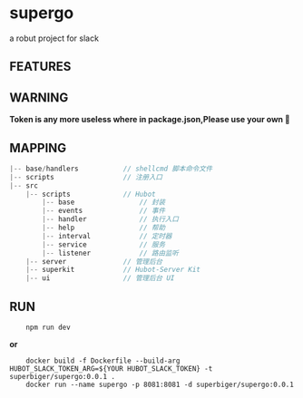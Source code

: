 # supergo
a robut project for slack

## FEATURES

## WARNING
**Token is any more useless where in package.json,Please use your own 🤪**

## MAPPING
```js
|-- base/handlers           // shellcmd 脚本命令文件
|-- scripts                 // 注册入口
|-- src       
    |-- scripts             // Hubot
        |-- base                // 封装
        |-- events              // 事件
        |-- handler             // 执行入口
        |-- help                // 帮助
        |-- interval            // 定时器
        |-- service             // 服务
        |-- listener            // 路由监听
    |-- server              // 管理后台
    |-- superkit            // Hubot-Server Kit
    |-- ui                  // 管理后台 UI
```

## RUN
```shell
    npm run dev
```
**or**
```
    docker build -f Dockerfile --build-arg HUBOT_SLACK_TOKEN_ARG=${YOUR HUBOT_SLACK_TOKEN} -t superbiger/supergo:0.0.1 .
    docker run --name supergo -p 8081:8081 -d superbiger/supergo:0.0.1
```
